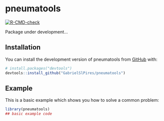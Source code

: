 
# pneumatools

<!-- badges: start -->
[![R-CMD-check](https://github.com/GabrielSlPires/pneumatools/actions/workflows/R-CMD-check.yaml/badge.svg)](https://github.com/GabrielSlPires/pneumatools/actions/workflows/R-CMD-check.yaml)
<!-- badges: end -->

Package under development...

## Installation

You can install the development version of pneumatools from [GitHub](https://github.com/) with:

``` r
# install.packages("devtools")
devtools::install_github("GabrielSlPires/pneumatools")
```

## Example

This is a basic example which shows you how to solve a common problem:

``` r
library(pneumatools)
## basic example code
```

